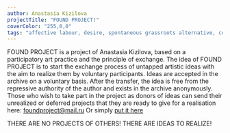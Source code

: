 ```yaml
---
author: Anastasia Kizilova
projectTitle: "FOUND PROJECT!"
coverColor: "255,0,0"
tags: "affective labour, desire, spontaneous grassroots alternative, collection, all to all, contingency, irla: an ideal rejection letter to an artist, protocols of self-organisation, self-destructing structures, speculative synthesis, tongue and teeth of creativity, care virus"
---
```


FOUND PROJECT is a project of Anastasia Kizilova, based on a participatory art practice and the principle of exchange. The idea of FOUND PROJECT is to start the exchange process of untapped artistic ideas with the aim to realize them by voluntary participants. Ideas are accepted in the archive on a voluntary basis. After the transfer, the idea is free from the repressive authority of the author and exists in the archive anonymously. Those who wish to take part in the project as donors of ideas can send their unrealized or deferred projects that they are ready to give for a realisation here: foundproject@mail.ru
Or simply [put it here][1]

THERE ARE NO PROJECTS OF OTHERS! THERE ARE IDEAS TO REALIZE!

[1]:	https://docs.google.com/document/d/1pIM21BcQ23f0vV_-5YoOCicQKwwEnxQ7TOazoMkLz20/edit
